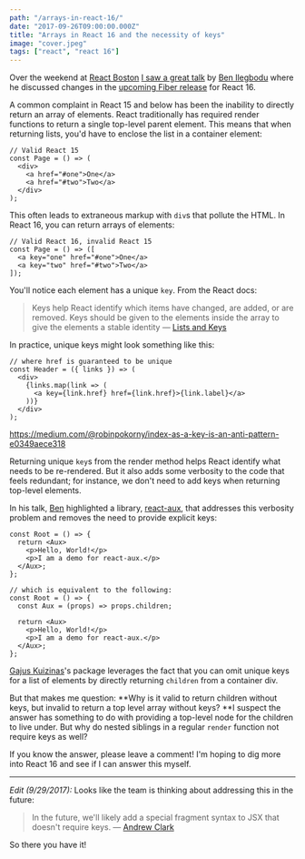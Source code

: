 ```yaml
---
path: "/arrays-in-react-16/"
date: "2017-09-26T09:00:00.000Z"
title: "Arrays in React 16 and the necessity of keys"
image: "cover.jpeg"
tags: ["react", "react 16"]
---
```


Over the weekend at [React Boston](http://www.reactboston.com/) [I saw a great
talk](http://www.benmvp.com/slides/2017/reactboston/fiber.html#/) by [Ben
Ilegbodu](https://medium.com/@benmvp) where he discussed changes in the
[upcoming Fiber release](https://github.com/acdlite/react-fiber-architecture)
for React 16.

A common complaint in React 15 and below has been the inability to directly
return an array of elements. React traditionally has required render functions
to return a single top-level parent element. This means that when returning
lists, you'd have to enclose the list in a container element:

    // Valid React 15
    const Page = () => (
      <div>
        <a href="#one">One</a>
        <a href="#two">Two</a>
      </div>
    );

This often leads to extraneous markup with `div`s that pollute the HTML. In
React 16, you can return arrays of elements:

    // Valid React 16, invalid React 15
    const Page = () => ([
      <a key="one" href="#one">One</a>
      <a key="two" href="#two">Two</a>
    ]);

You'll notice each element has a unique `key`. From the React docs:

> Keys help React identify which items have changed, are added, or are removed.
> Keys should be given to the elements inside the array to give the elements a
stable identity — [Lists and
Keys](https://facebook.github.io/react/docs/lists-and-keys.html#keys)

In practice, unique keys might look something like this:

    // where href is guaranteed to be unique
    const Header = ({ links }) => (
      <div>
        {links.map(link => (
          <a key={link.href} href={link.href}>{link.label}</a>
        ))}
      </div>
    );

https://medium.com/@robinpokorny/index-as-a-key-is-an-anti-pattern-e0349aece318

Returning unique `key`s from the render method helps React identify what needs
to be re-rendered. But it also adds some verbosity to the code that feels
redundant; for instance, we don't need to add keys when returning top-level
elements.

In his talk, [Ben](https://medium.com/@benmvp) highlighted a library,
[react-aux](https://github.com/gajus/react-aux), that addresses this verbosity
problem and removes the need to provide explicit keys:

    const Root = () => {
      return <Aux>
        <p>Hello, World!</p>
        <p>I am a demo for react-aux.</p>
      </Aux>;
    };

    // which is equivalent to the following:
    const Root = () => {
      const Aux = (props) => props.children;

      return <Aux>
        <p>Hello, World!</p>
        <p>I am a demo for react-aux.</p>
      </Aux>;
    };

[Gajus Kuizinas](https://medium.com/@gajus)'s package leverages the fact that
you can omit unique keys for a list of elements by directly returning `children`
from a container div.

But that makes me question: **Why is it valid to return children without keys,
but invalid to return a top level array without keys? **I suspect the answer has
something to do with providing a top-level node for the children to live under.
But why do nested siblings in a regular `render` function not require keys as
well?

If you know the answer, please leave a comment! I'm hoping to dig more into
React 16 and see if I can answer this myself.

*****

*Edit (9/29/2017):* Looks like the team is thinking about addressing this in the
future:

> In the future, we'll likely add a special fragment syntax to JSX that doesn't
> require keys. — [Andrew
Clark](https://reactjs.org/blog/2017/09/26/react-v16.0.html)

So there you have it!
